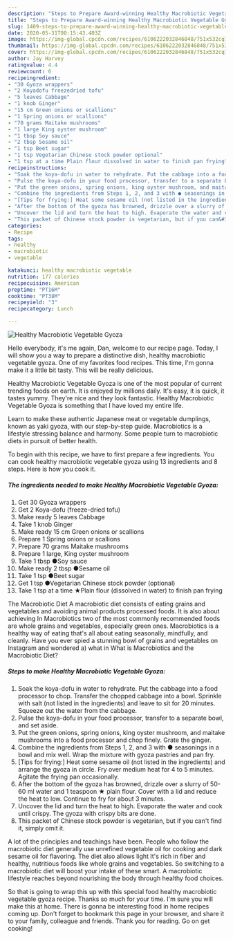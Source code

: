 ```yaml
---
description: "Steps to Prepare Award-winning Healthy Macrobiotic Vegetable Gyoza"
title: "Steps to Prepare Award-winning Healthy Macrobiotic Vegetable Gyoza"
slug: 1409-steps-to-prepare-award-winning-healthy-macrobiotic-vegetable-gyoza
date: 2020-05-31T00:15:43.403Z
image: https://img-global.cpcdn.com/recipes/6106222032846848/751x532cq70/healthy-macrobiotic-vegetable-gyoza-recipe-main-photo.jpg
thumbnail: https://img-global.cpcdn.com/recipes/6106222032846848/751x532cq70/healthy-macrobiotic-vegetable-gyoza-recipe-main-photo.jpg
cover: https://img-global.cpcdn.com/recipes/6106222032846848/751x532cq70/healthy-macrobiotic-vegetable-gyoza-recipe-main-photo.jpg
author: Jay Harvey
ratingvalue: 4.4
reviewcount: 6
recipeingredient:
- "30 Gyoza wrappers"
- "2 Koyadofu freezedried tofu"
- "5 leaves Cabbage"
- "1 knob Ginger"
- "15 cm Green onions or scallions"
- "1 Spring onions or scallions"
- "70 grams Maitake mushrooms"
- "1 large King oyster mushroom"
- "1 tbsp Soy sauce"
- "2 tbsp Sesame oil"
- "1 tsp Beet sugar"
- "1 tsp Vegetarian Chinese stock powder optional"
- "1 tsp at a time Plain flour dissolved in water to finish pan frying"
recipeinstructions:
- "Soak the koya-dofu in water to rehydrate. Put the cabbage into a food processor to chop. Transfer the chopped cabbage into a bowl. Sprinkle with salt (not listed in the ingredients) and leave to sit for 20 minutes. Squeeze out the water from the cabbage."
- "Pulse the koya-dofu in your food processor, transfer to a separate bowl, and set aside."
- "Put the green onions, spring onions, king oyster mushroom, and maitake mushrooms into a food processor and chop finely. Grate the ginger."
- "Combine the ingredients from Steps 1, 2, and 3 with ● seasonings in a bowl and mix well. Wrap the mixture with gyoza pastries and pan fry."
- "[Tips for frying:] Heat some sesame oil (not listed in the ingredients)  and arrange the gyoza in circle. Fry over medium heat for 4 to 5 minutes. Agitate the frying pan occasionally."
- "After the bottom of the gyoza has browned, drizzle over a slurry of 50-60 ml water and 1 teaspoon ★ plain flour. Cover with a lid and reduce the heat to low. Continue to fry for about 3 minutes."
- "Uncover the lid and turn the heat to high. Evaporate the water and cook until crispy. The gyoza with crispy bits are done."
- "This packet of Chinese stock powder is vegetarian, but if you can&#39;t find it, simply omit it."
categories:
- Recipe
tags:
- healthy
- macrobiotic
- vegetable

katakunci: healthy macrobiotic vegetable 
nutrition: 177 calories
recipecuisine: American
preptime: "PT16M"
cooktime: "PT38M"
recipeyield: "3"
recipecategory: Lunch

---
```



![Healthy Macrobiotic Vegetable Gyoza](https://img-global.cpcdn.com/recipes/6106222032846848/751x532cq70/healthy-macrobiotic-vegetable-gyoza-recipe-main-photo.jpg)

Hello everybody, it's me again, Dan, welcome to our recipe page. Today, I will show you a way to prepare a distinctive dish, healthy macrobiotic vegetable gyoza. One of my favorites food recipes. This time, I'm gonna make it a little bit tasty. This will be really delicious.

Healthy Macrobiotic Vegetable Gyoza is one of the most popular of current trending foods on earth. It is enjoyed by millions daily. It's easy, it is quick, it tastes yummy. They're nice and they look fantastic. Healthy Macrobiotic Vegetable Gyoza is something that I have loved my entire life.

Learn to make these authentic Japanese meat or vegetable dumplings, known as yaki gyoza, with our step-by-step guide. Macrobiotics is a lifestyle stressing balance and harmony. Some people turn to macrobiotic diets in pursuit of better health.


To begin with this recipe, we have to first prepare a few ingredients. You can cook healthy macrobiotic vegetable gyoza using 13 ingredients and 8 steps. Here is how you cook it.

<!--inarticleads1-->

##### The ingredients needed to make Healthy Macrobiotic Vegetable Gyoza:

1. Get 30 Gyoza wrappers
1. Get 2 Koya-dofu (freeze-dried tofu)
1. Make ready 5 leaves Cabbage
1. Take 1 knob Ginger
1. Make ready 15 cm Green onions or scallions
1. Prepare 1 Spring onions or scallions
1. Prepare 70 grams Maitake mushrooms
1. Prepare 1 large, King oyster mushroom
1. Take 1 tbsp ●Soy sauce
1. Make ready 2 tbsp ●Sesame oil
1. Take 1 tsp ●Beet sugar
1. Get 1 tsp ●Vegetarian Chinese stock powder (optional)
1. Take 1 tsp at a time ★Plain flour (dissolved in water) to finish pan frying


The Macrobiotic Diet A macrobiotic diet consists of eating grains and vegetables and avoiding animal products processed foods. It is also about achieving In Macrobiotics two of the most commonly recommended foods are whole grains and vegetables, especially green ones. Macrobiotics is a healthy way of eating that&#39;s all about eating seasonally, mindfully, and cleanly. Have you ever spied a stunning bowl of grains and vegetables on Instagram and wondered a) what in What is Macrobiotics and the Macrobiotic Diet? 

<!--inarticleads2-->

##### Steps to make Healthy Macrobiotic Vegetable Gyoza:

1. Soak the koya-dofu in water to rehydrate. Put the cabbage into a food processor to chop. Transfer the chopped cabbage into a bowl. Sprinkle with salt (not listed in the ingredients) and leave to sit for 20 minutes. Squeeze out the water from the cabbage.
1. Pulse the koya-dofu in your food processor, transfer to a separate bowl, and set aside.
1. Put the green onions, spring onions, king oyster mushroom, and maitake mushrooms into a food processor and chop finely. Grate the ginger.
1. Combine the ingredients from Steps 1, 2, and 3 with ● seasonings in a bowl and mix well. Wrap the mixture with gyoza pastries and pan fry.
1. [Tips for frying:] Heat some sesame oil (not listed in the ingredients)  and arrange the gyoza in circle. Fry over medium heat for 4 to 5 minutes. Agitate the frying pan occasionally.
1. After the bottom of the gyoza has browned, drizzle over a slurry of 50-60 ml water and 1 teaspoon ★ plain flour. Cover with a lid and reduce the heat to low. Continue to fry for about 3 minutes.
1. Uncover the lid and turn the heat to high. Evaporate the water and cook until crispy. The gyoza with crispy bits are done.
1. This packet of Chinese stock powder is vegetarian, but if you can&#39;t find it, simply omit it.


A lot of the principles and teachings have been. People who follow the macrobiotic diet generally use unrefined vegetable oil for cooking and dark sesame oil for flavoring. The diet also allows light It&#39;s rich in fiber and healthy, nutritious foods like whole grains and vegetables. So switching to a macrobiotic diet will boost your intake of these smart. A macrobiotic lifestyle reaches beyond nourishing the body through healthy food choices. 

So that is going to wrap this up with this special food healthy macrobiotic vegetable gyoza recipe. Thanks so much for your time. I'm sure you will make this at home. There is gonna be interesting food in home recipes coming up. Don't forget to bookmark this page in your browser, and share it to your family, colleague and friends. Thank you for reading. Go on get cooking!

